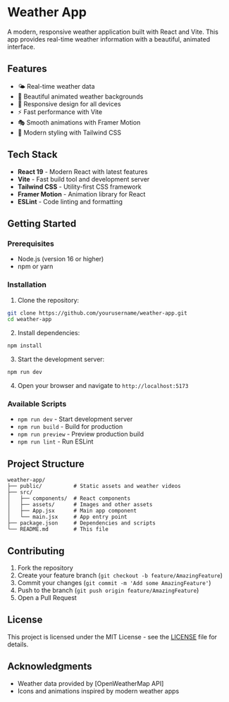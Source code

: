 # Weather App

A modern, responsive weather application built with React and Vite. This app provides real-time weather information with a beautiful, animated interface.

## Features

- 🌤️ Real-time weather data
- 🎨 Beautiful animated weather backgrounds
- 📱 Responsive design for all devices
- ⚡ Fast performance with Vite
- 🎭 Smooth animations with Framer Motion
- 🎨 Modern styling with Tailwind CSS

## Tech Stack

- **React 19** - Modern React with latest features
- **Vite** - Fast build tool and development server
- **Tailwind CSS** - Utility-first CSS framework
- **Framer Motion** - Animation library for React
- **ESLint** - Code linting and formatting

## Getting Started

### Prerequisites

- Node.js (version 16 or higher)
- npm or yarn

### Installation

1. Clone the repository:
```bash
git clone https://github.com/yourusername/weather-app.git
cd weather-app
```

2. Install dependencies:
```bash
npm install
```

3. Start the development server:
```bash
npm run dev
```

4. Open your browser and navigate to `http://localhost:5173`

### Available Scripts

- `npm run dev` - Start development server
- `npm run build` - Build for production
- `npm run preview` - Preview production build
- `npm run lint` - Run ESLint

## Project Structure

```
weather-app/
├── public/          # Static assets and weather videos
├── src/
│   ├── components/  # React components
│   ├── assets/      # Images and other assets
│   ├── App.jsx      # Main app component
│   └── main.jsx     # App entry point
├── package.json     # Dependencies and scripts
└── README.md        # This file
```

## Contributing

1. Fork the repository
2. Create your feature branch (`git checkout -b feature/AmazingFeature`)
3. Commit your changes (`git commit -m 'Add some AmazingFeature'`)
4. Push to the branch (`git push origin feature/AmazingFeature`)
5. Open a Pull Request

## License

This project is licensed under the MIT License - see the [LICENSE](LICENSE) file for details.

## Acknowledgments

- Weather data provided by [OpenWeatherMap API]
- Icons and animations inspired by modern weather apps
